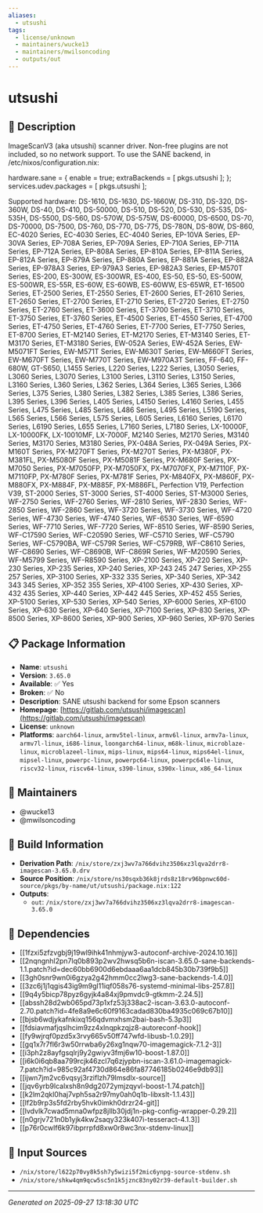```yaml
---
aliases:
  - utsushi
tags:
  - license/unknown
  - maintainers/wucke13
  - maintainers/mwilsoncoding
  - outputs/out
---
```


# utsushi

## 📝 Description

ImageScanV3 (aka utsushi) scanner driver. Non-free plugins are not
included, so no network support. To use the SANE backend, in
<literal>/etc/nixos/configuration.nix</literal>:

<literal>
hardware.sane = {
  enable = true;
  extraBackends = [ pkgs.utsushi ];
};
services.udev.packages = [ pkgs.utsushi ];
</literal>

Supported hardware:
DS-1610, DS-1630, DS-1660W, DS-310, DS-320, DS-360W, DS-40, DS-410,
DS-50000, DS-510, DS-520, DS-530, DS-535, DS-535H, DS-5500, DS-560,
DS-570W, DS-575W, DS-60000, DS-6500, DS-70, DS-70000, DS-7500, DS-760,
DS-770, DS-775, DS-780N, DS-80W, DS-860, EC-4020 Series, EC-4030 Series,
EC-4040 Series, EP-10VA Series, EP-30VA Series, EP-708A Series, EP-709A
Series, EP-710A Series, EP-711A Series, EP-712A Series, EP-808A Series,
EP-810A Series, EP-811A Series, EP-812A Series, EP-879A Series, EP-880A
Series, EP-881A Series, EP-882A Series, EP-978A3 Series, EP-979A3 Series,
EP-982A3 Series, EP-M570T Series, ES-200, ES-300W, ES-300WR, ES-400,
ES-50, ES-50, ES-500W, ES-500WR, ES-55R, ES-60W, ES-60WB, ES-60WW,
ES-65WR, ET-16500 Series, ET-2500 Series, ET-2550 Series, ET-2600 Series,
ET-2610 Series, ET-2650 Series, ET-2700 Series, ET-2710 Series, ET-2720
Series, ET-2750 Series, ET-2760 Series, ET-3600 Series, ET-3700 Series,
ET-3710 Series, ET-3750 Series, ET-3760 Series, ET-4500 Series, ET-4550
Series, ET-4700 Series, ET-4750 Series, ET-4760 Series, ET-7700 Series,
ET-7750 Series, ET-8700 Series, ET-M2140 Series, ET-M2170 Series,
ET-M3140 Series, ET-M3170 Series, ET-M3180 Series, EW-052A Series,
EW-452A Series, EW-M5071FT Series, EW-M571T Series, EW-M630T Series,
EW-M660FT Series, EW-M670FT Series, EW-M770T Series, EW-M970A3T Series,
FF-640, FF-680W, GT-S650, L1455 Series, L220 Series, L222 Series, L3050
Series, L3060 Series, L3070 Series, L3100 Series, L3110 Series, L3150
Series, L3160 Series, L360 Series, L362 Series, L364 Series, L365 Series,
L366 Series, L375 Series, L380 Series, L382 Series, L385 Series, L386
Series, L395 Series, L396 Series, L405 Series, L4150 Series, L4160
Series, L455 Series, L475 Series, L485 Series, L486 Series, L495 Series,
L5190 Series, L565 Series, L566 Series, L575 Series, L605 Series, L6160
Series, L6170 Series, L6190 Series, L655 Series, L7160 Series, L7180
Series, LX-10000F, LX-10000FK, LX-10010MF, LX-7000F, M2140 Series, M2170
Series, M3140 Series, M3170 Series, M3180 Series, PX-048A Series, PX-049A
Series, PX-M160T Series, PX-M270FT Series, PX-M270T Series, PX-M380F,
PX-M381FL, PX-M5080F Series, PX-M5081F Series, PX-M680F Series, PX-M7050
Series, PX-M7050FP, PX-M7050FX, PX-M7070FX, PX-M7110F, PX-M7110FP,
PX-M780F Series, PX-M781F Series, PX-M840FX, PX-M860F, PX-M880FX,
PX-M884F, PX-M885F, PX-M886FL, Perfection V19, Perfection V39, ST-2000
Series, ST-3000 Series, ST-4000 Series, ST-M3000 Series, WF-2750 Series,
WF-2760 Series, WF-2810 Series, WF-2830 Series, WF-2850 Series, WF-2860
Series, WF-3720 Series, WF-3730 Series, WF-4720 Series, WF-4730 Series,
WF-4740 Series, WF-6530 Series, WF-6590 Series, WF-7710 Series, WF-7720
Series, WF-8510 Series, WF-8590 Series, WF-C17590 Series, WF-C20590
Series, WF-C5710 Series, WF-C5790 Series, WF-C5790BA, WF-C579R Series,
WF-C579RB, WF-C8610 Series, WF-C8690 Series, WF-C8690B, WF-C869R Series,
WF-M20590 Series, WF-M5799 Series, WF-R8590 Series, XP-2100 Series,
XP-220 Series, XP-230 Series, XP-235 Series, XP-240 Series, XP-243 245
247 Series, XP-255 257 Series, XP-3100 Series, XP-332 335 Series, XP-340
Series, XP-342 343 345 Series, XP-352 355 Series, XP-4100 Series, XP-430
Series, XP-432 435 Series, XP-440 Series, XP-442 445 Series, XP-452 455
Series, XP-5100 Series, XP-530 Series, XP-540 Series, XP-6000 Series,
XP-6100 Series, XP-630 Series, XP-640 Series, XP-7100 Series, XP-830
Series, XP-8500 Series, XP-8600 Series, XP-900 Series, XP-960 Series,
XP-970 Series


## 📋 Package Information

- **Name**: `utsushi`
- **Version**: `3.65.0`
- **Available**: ✅ Yes
- **Broken**: ✅ No
- **Description**: SANE utsushi backend for some Epson scanners
- **Homepage**: [https://gitlab.com/utsushi/imagescan](https://gitlab.com/utsushi/imagescan)
- **License**: `unknown`
- **Platforms**: `aarch64-linux`, `armv5tel-linux`, `armv6l-linux`, `armv7a-linux`, `armv7l-linux`, `i686-linux`, `loongarch64-linux`, `m68k-linux`, `microblaze-linux`, `microblazeel-linux`, `mips-linux`, `mips64-linux`, `mips64el-linux`, `mipsel-linux`, `powerpc-linux`, `powerpc64-linux`, `powerpc64le-linux`, `riscv32-linux`, `riscv64-linux`, `s390-linux`, `s390x-linux`, `x86_64-linux`
## 👥 Maintainers

- @wucke13
- @mwilsoncoding


## 🔧 Build Information

- **Derivation Path**: `/nix/store/zxj3wv7a766dvihz3506xz3lqva2drr8-imagescan-3.65.0.drv`
- **Source Position**: `/nix/store/ns30sqxb36k8jrds8z18rv96bpnwc60d-source/pkgs/by-name/ut/utsushi/package.nix:122`
- **Outputs**:
  - `out`:  `/nix/store/zxj3wv7a766dvihz3506xz3lqva2drr8-imagescan-3.65.0`

## 🔗 Dependencies

- [[1fzxi5zfzvgbj9j19wl9ihk41nhmjyw3-autoconf-archive-2024.10.16]]
- [[2nqngnhl2pn7lq0b893p2wv2hwsq5b6n-iscan-3.65.0-sane-backends-1.1.patch?id=dec60bb6900d6ebdaaa6aa1dcb845b30b739f9b5]]
- [[3gh0snr9wn0i6gzya2g42hmm0cc2lwg3-sane-backends-1.4.0]]
- [[3zc6j1j1qgis43ig9m9gl11iqf058s76-systemd-minimal-libs-257.8]]
- [[9q4y5bicp78pyz6gyjk4a84xj9pmvdc9-gtkmm-2.24.5]]
- [[abssh28d2wb065pd73p1xfz53j338ac2-iscan-3.63.0-autoconf-2.70.patch?id=4fe8a9e6c60f9163cadad830ba4935c069c67b10]]
- [[bjsb6wdjykafnkixq156qdvmxhsm2bai-bash-5.3p3]]
- [[fdsiavmafjqslhcim9zz4xlnqpkzqjz8-autoreconf-hook]]
- [[fy9wjrqf0pzd5x3rvy665v50ff747wfd-libusb-1.0.29]]
- [[gq1x7r7fl6r3w50rrwba6y26xg1nqw70-imagemagick-7.1.2-3]]
- [[i3ph2z8ayfgsqlrj9y2gwiyv3fmj6w10-boost-1.87.0]]
- [[i6k0i6qb8aa799rcjk46zcl7q6zjypbn-iscan-3.61.0-imagemagick-7.patch?id=985c92af4730d864e86fa87746185b0246e9db93]]
- [[ijwn7jm2vc6vqsyj3rziflzh79lmsdlx-source]]
- [[jqv6yrb9lcalxsh8n9dg2072ymjzqyvl-boost-1.74.patch]]
- [[k2lm2qkl0haj7vph5sa2r97my0ah0q1b-libxslt-1.1.43]]
- [[lf2b9rp3s5fd2rby5hvk0imkh0drzr24-git]]
- [[lvdvlk7cwad5mna0wfpz8jllb30jdj1n-pkg-config-wrapper-0.29.2]]
- [[n0grjv721n0b1yjk4kw2saqy323k407i-tesseract-4.1.3]]
- [[p76r0cwlf6k97ibprrpfd8xw0r8wc3nx-stdenv-linux]]

## 📁 Input Sources

- `/nix/store/l622p70vy8k5sh7y5wizi5f2mic6ynpg-source-stdenv.sh`
- `/nix/store/shkw4qm9qcw5sc5n1k5jznc83ny02r39-default-builder.sh`

---
*Generated on 2025-09-27 13:18:30 UTC*
